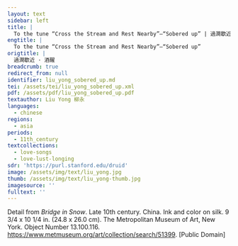 ```yaml
---
layout: text
sidebar: left
title: |
  To the tune “Cross the Stream and Rest Nearby”—“Sobered up” | 過澗歇近 · 酒醒
engtitle: |
  To the tune “Cross the Stream and Rest Nearby”—“Sobered up”
origtitle: |
  過澗歇近 · 酒醒
breadcrumb: true
redirect_from: null
identifier: liu_yong_sobered_up.md
tei: /assets/tei/liu_yong_sobered_up.xml
pdf: /assets/pdf/liu_yong_sobered_up.pdf
textauthor: Liu Yong 柳永
languages:
  - chinese
regions:
  - asia
periods:
  - 11th_century
textcollections:
  - love-songs
  - love-lust-longing
sdr: 'https://purl.stanford.edu/druid'
image: /assets/img/text/liu_yong.jpg
thumb: /assets/img/text/liu_yong-thumb.jpg
imagesource: ''
fulltext: ''
---
```

Detail from _Bridge in Snow_. Late 10th century. China. Ink and color on silk. 9 3/4 x 10 1/4 in. (24.8 x 26.0 cm). The Metropolitan Museum of Art, New York. Object Number 13.100.116. https://www.metmuseum.org/art/collection/search/51399. [Public Domain]

 
 
